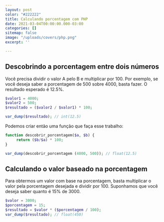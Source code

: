 ```yaml
---
layout: post
color: "#222222"
title: Calculando porcentagem com PHP
date: 2021-03-04T00:00:00.000-03:00
categories: []
sitemap: false
image: "/uploads/covers/php.png"
excerpt: ''

---
```

## Descobrindo a porcentagem entre dois números

Você precisa dividir o valor A pelo B e multiplicar por 100. Por exemplo, se você deseja saber a porcentagem de 500 sobre 4000, basta fazer. O resultado esperado é 12.5%.

```php
$valor1 = 4000;
$valor2 = 500;
$resultado = ($valor2 / $valor1) * 100;

var_dump($resultado); // int(12.5)
```

Podemos criar então uma função que faça esse trabalho:

```php
function descobrir_porcentagem($a, $b) {
     return ($b/$a) * 100;
}

var_dump(descobrir_porcentagem (4000, 500)); // float(12.5)
```

## Calculando o valor baseado na porcentagem

Para obtermos um valor com base na porcentagem, basta multiplicar o valor pela porcentagem desejada e dividir por 100.
Suponhamos que você deseja saber quanto é 15% de 3000.

```php
$valor = 3000;
$porcentagem = 15;
$resultado = $valor * ($porcentagem / 100);
var_dump($resultado); // float(450)